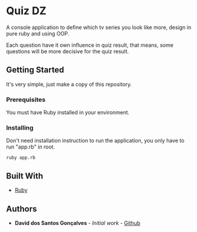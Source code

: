 # Quiz DZ

A console application to define which tv series you look like more, design in pure ruby and using OOP.

Each question have it own influence in quiz result, that means, some questions will be more decisive for the quiz result.

## Getting Started

It's very simple, just make a copy of this repository.

### Prerequisites

You must have Ruby installed in your environment.

### Installing

Don't need installation instruction to run the application, you only have to run "app.rb" in root.

```
ruby app.rb
```

## Built With

* [Ruby](https://www.ruby-lang.org/pt/)

## Authors

* **David dos Santos Gonçalves** - *Initial work* - [Github](https://github.com/davidsgoncalves?tab=repositories)
